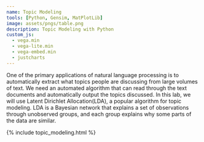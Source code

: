 ```yaml
---
name: Topic Modeling
tools: [Python, Gensim, MatPlotLib]
image: assets/pngs/table.png
description: Topic Modeling with Python
custom_js:
  - vega.min
  - vega-lite.min
  - vega-embed.min
  - justcharts
---
```

One of the primary applications of natural language processing is to automatically extract what topics people are discussing from large volumes of text. We need an automated algorithm that can read through the text documents and automatically output the topics discussed. In this lab, we will use Latent Dirichlet Allocation(LDA), a popular algorithm for topic modeling. LDA is a Bayesian network that explains a set of observations through unobserved groups, and each group explains why some parts of the data are similar.

{% include topic_modeling.html %}
